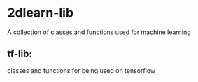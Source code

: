 # 2dlearn-lib
A collection of classes and functions used for machine learning

## tf-lib:
classes and functions for being used on tensorflow
 
